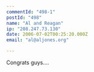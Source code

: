 ```yaml
---
commentId: "498-1"
postId: "498"
name: "Al and Reagan"
ip: "208.247.73.130"
date: 2006-07-02T00:25:20.000Z
email: "al@aljones.org"

---
```

<p>Congrats guys....</p>